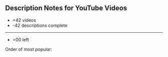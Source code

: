 ## Description Notes for YouTube Videos


- +42 videos
- -42 descriptions complete
------------------
- =00 left

Order of most popular:  

